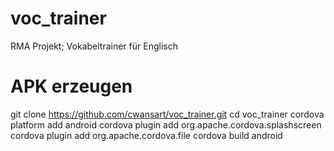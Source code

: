 # voc_trainer
RMA Projekt; Vokabeltrainer für Englisch

# APK erzeugen
git clone https://github.com/cwansart/voc_trainer.git
cd voc_trainer
cordova platform add android
cordova plugin add org.apache.cordova.splashscreen
cordova plugin add org.apache.cordova.file
cordova build android

